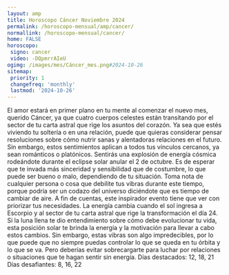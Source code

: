 ```yaml
---
layout: amp
title: Horoscopo Cáncer Noviembre 2024 
permalink: /horoscopo-mensual/amp/cancer/
normallink: /horoscopo-mensual/cancer/
home: FALSE
horoscopo:
 signo: cancer
 video: -DQpmrrAIeU
ogimg: /images/mes/Cáncer_mes.png#2024-10-26
sitemap:
 priority: 1
 changefreq: 'monthly'
 lastmod: '2024-10-26'
---
```



El amor estará en primer plano en tu mente al comenzar el nuevo mes, querido Cáncer, ya que cuatro cuerpos celestes están transitando por el sector de tu carta astral que rige los asuntos del corazón. Ya sea que estés viviendo tu soltería o en una relación, puede que quieras considerar pensar resoluciones sobre cómo nutrir sanas y alentadoras relaciones en el futuro. Sin embargo, estos sentimientos aplican a todos tus vínculos cercanos, ya sean románticos o platónicos.
Sentirás una explosión de energía cósmica rodeándote durante el eclipse solar anular el 2 de octubre. Es de esperar que te invada más sinceridad y sensibilidad que de costumbre, lo que puede ser bueno o malo, dependiendo de tu situación. Toma nota de cualquier persona o cosa que debilite tus vibras durante este tiempo, porque podría ser un codazo del universo diciéndote que es tiempo de cambiar de aire. A fin de cuentas, este inspirador evento tiene que ver con priorizar tus necesidades.
La energía cambia cuando el sol ingresa a Escorpio y al sector de tu carta astral que rige la transformación el día 24. Si la luna llena te dio entendimiento sobre cómo debe evolucionar tu vida, esta posición solar te brinda la energía y la motivación para llevar a cabo estos cambios. Sin embargo, estas vibras son algo impredecibles, por lo que puede que no siempre puedas controlar lo que se queda en tu órbita y lo que se va. Pero deberías evitar sobrecargarte para luchar por relaciones o situaciones que te hagan sentir sin energía.
Días destacados: 12, 18, 21
Días desafiantes: 8, 16, 22